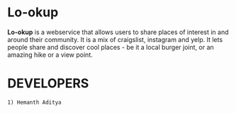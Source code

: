 # Lo-okup

**Lo-okup** is a webservice that allows users to share places of interest in and around their community. It is a mix of craigslist, instagram and yelp. It lets people share and discover cool places - be it 
a local burger joint, or an amazing hike or a view point.  

# DEVELOPERS
	1) Hemanth Aditya

